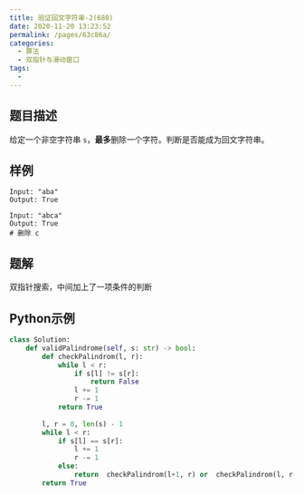 ```yaml
---
title: 验证回文字符串-2(680)
date: 2020-11-20 13:23:52
permalink: /pages/63c86a/
categories:
  - 算法
  - 双指针与滑动窗口
tags:
  - 
---
```

## 题目描述

给定一个非空字符串 `s`，**最多**删除一个字符。判断是否能成为回文字符串。

## 样例

```
Input: "aba"
Output: True

Input: "abca"
Output: True
# 删除 c
```

## 题解

双指针搜索，中间加上了一项条件的判断

## Python示例

```python
class Solution:
    def validPalindrome(self, s: str) -> bool:
        def checkPalindrom(l, r):
            while l < r:
                if s[l] != s[r]:
                    return False
                l += 1
                r -= 1
            return True 
        
        l, r = 0, len(s) - 1
        while l < r:
            if s[l] == s[r]:
                l += 1
                r -= 1
            else:
                return  checkPalindrom(l+1, r) or  checkPalindrom(l, r-1)
        return True  
```

